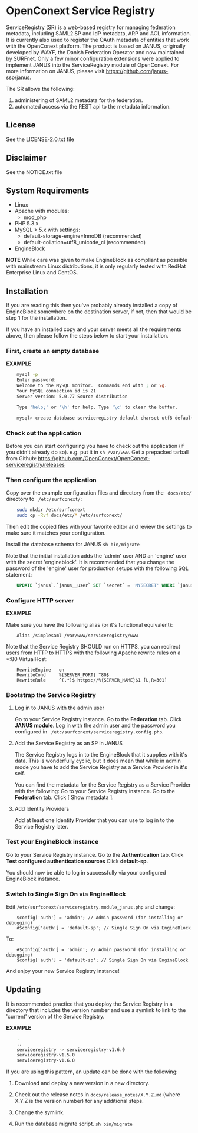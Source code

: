 # OpenConext Service Registry #

ServiceRegistry (SR) is a web-based registry for managing federation metadata, including
SAML2 SP and IdP metadata, ARP and ACL information.  It is currently also used to register
the OAuth metadata of entities that work with the OpenConext platform.  The product is
based on JANUS, originally developed by WAYF, the Danish Federation Operator and now
maintained by SURFnet.  Only a few minor configuration extensions were applied to implement
JANUS into the ServiceRegistry module of OpenConext.  For more information on JANUS, please
visit https://github.com/janus-ssp/janus.

The SR allows the following:
1. administering of SAML2 metadata for the federation.
2. automated access via the REST api to the metadata information.

## License

See the LICENSE-2.0.txt file

## Disclaimer

See the NOTICE.txt file

## System Requirements ##
* Linux
* Apache with modules:
    - mod_php
* PHP 5.3.x.
* MySQL > 5.x with settings:
    - default-storage-engine=InnoDB (recommended)
    - default-collation=utf8_unicode_ci (recommended)
* EngineBlock

**NOTE**
While care was given to make EngineBlock as compliant as possible with mainstream Linux distributions,
it is only regularly tested with RedHat Enterprise Linux and CentOS.

## Installation ##

If you are reading this then you've probably already installed a copy of EngineBlock somewhere on the destination server,
if not, then that would be step 1 for the installation.

If you have an installed copy and your server meets all the requirements above, then please follow the steps below
to start your installation.


### First, create an empty database ###

**EXAMPLE**
```sh
    mysql -p
    Enter password:
    Welcome to the MySQL monitor.  Commands end with ; or \g.
    Your MySQL connection id is 21
    Server version: 5.0.77 Source distribution

    Type 'help;' or '\h' for help. Type '\c' to clear the buffer.

    mysql> create database serviceregistry default charset utf8 default collate utf8_unicode_ci;
```
### Check out the application ###

Before you can start configuring you have to check out the application (if you didn't already do so). e.g. put it
in ``sh /var/www``. Get a prepacked tarball from Github: https://github.com/OpenConext/OpenConext-serviceregistry/releases

### Then configure the application ###

Copy over the example configuration files and directory from the `` docs/etc/`` directory to `` /etc/surfconext/``:
```sh
    sudo mkdir /etc/surfconext
    sudo cp -Rvf docs/etc/* /etc/surfconext/
```
Then edit the copied files with your favorite editor and review the settings to make sure it matches your configuration.

Install the database schema for JANUS
``sh bin/migrate``

Note that the initial installation adds the 'admin' user AND an 'engine' user with the secret 'engineblock'.
It is recommended that you change the password of the 'engine' user for production setups with the following SQL statement:
```sql
    UPDATE `janus`.`janus__user` SET `secret` = 'MYSECRET' WHERE `janus__user`.`userid` ='engine';
```

### Configure HTTP server ###

**EXAMPLE**

Make sure you have the following alias (or it's functional equivalent):
```
    Alias /simplesaml /var/www/serviceregistry/www
```
Note that the Service Registry SHOULD run on HTTPS, you can redirect users from HTTP to HTTPS
with the following Apache rewrite rules on a *:80 VirtualHost:
```
    RewriteEngine   on
    RewriteCond     %{SERVER_PORT} ^80$
    RewriteRule     ^(.*)$ https://%{SERVER_NAME}$1 [L,R=301]
```

### Bootstrap the Service Registry ###

1. Log in to JANUS with the admin user

    Go to your Service Registry instance.
    Go to the **Federation** tab.
    Click **JANUS module**.
    Log in with the admin user and the password you configured in `` /etc/surfconext/serviceregistry.config.php``.

2. Add the Service Registry as an SP in JANUS

    The Service Registry logs in to the EngineBlock that it supplies with it's data.
    This is wonderfully cyclic, but it does mean that while in admin mode you have to add the Service Registry
    as a Service Provider in it's self.

    You can find the metadata for the Service Registry as a Service Provider with the following:
    Go to your Service Registry instance.
    Go to the **Federation** tab.
    Click \[ Show metadata \].

3. Add Identity Providers

    Add at least one Identity Provider that you can use to log in to the Service Registry later.


### Test your EngineBlock instance ###

Go to your Service Registry instance.
Go to the **Authentication** tab.
Click **Test configured authentication sources**
Click **default-sp**.

You should now be able to log in successfully via your configured EngineBlock instance.


### Switch to Single Sign On via EngineBlock ###

Edit ``/etc/surfconext/serviceregistry.module_janus.php`` and change:
```
    $config['auth'] = 'admin'; // Admin password (for installing or debugging)
    #$config['auth'] = 'default-sp'; // Single Sign On via EngineBlock
```

To:
```
    #$config['auth'] = 'admin'; // Admin password (for installing or debugging)
    $config['auth'] = 'default-sp'; // Single Sign On via EngineBlock
```

And enjoy your new Service Registry instance!


## Updating ##

It is recommended practice that you deploy the Service Registry in a directory that includes
the version number and use a symlink to link to the 'current' version of the Service Registry.

**EXAMPLE**
```sh
    .
    ..
    serviceregistry -> serviceregistry-v1.6.0
    serviceregistry-v1.5.0
    serviceregistry-v1.6.0
```

If you are using this pattern, an update can be done with the following:

1. Download and deploy a new version in a new directory.

2. Check out the release notes in ``docs/release_notes/X.Y.Z.md`` (where X.Y.Z is the version number) for any
   additional steps.

4. Change the symlink.

5. Run the database migrate script.
``sh bin/migrate``

